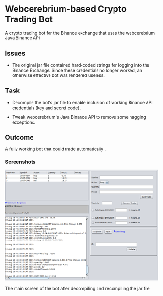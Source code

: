 # Webcerebrium-based Crypto Trading Bot

A crypto trading bot for the Binance exchange that uses the webcerebrium Java Binance API

## Issues

- The original jar file contained hard-coded strings for logging into the Binance Exchange. Since these credentials no longer worked, an otherwise effective bot was rendered useless.

## Task

- Decompile the bot's jar file to enable inclusion of working Binance API credentials (key and secret code).

- Tweak webcerebrium's Java Binance API to remove some nagging exceptions.

## Outcome

A fully working bot that could trade automatically .

### Screenshots

![](https://github.com/IdelsTak/webcerebrium-based-crypto-bot/blob/master/Screenshot%20from%202019-08-16%2004-33-14.png)

The main screen of the bot after decompiling and recompiling the jar file
